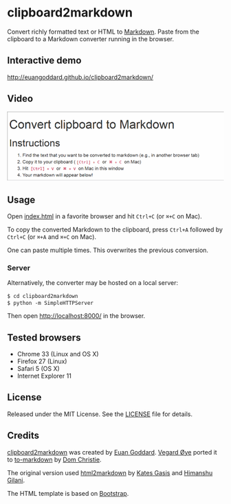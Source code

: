 clipboard2markdown
==================

Convert richly formatted text or HTML to
[Markdown](https://daringfireball.net/projects/markdown/).
Paste from the clipboard to a Markdown converter running in
the browser.

Interactive demo
----------------

<http://euangoddard.github.io/clipboard2markdown/>

Video
-----

![Screencast](screencast.gif)

Usage
-----

Open [index.html](index.html) in a favorite browser and hit `Ctrl+C`
(or `⌘+C` on Mac).

To copy the converted Markdown to the clipboard, press `Ctrl+A`
followed by `Ctrl+C` (or `⌘+A` and `⌘+C` on Mac).

One can paste multiple times. This overwrites the previous conversion.

### Server

Alternatively, the converter may be hosted on a local server:

    $ cd clipboard2markdown
    $ python -m SimpleHTTPServer

Then open <http://localhost:8000/> in the browser.

Tested browsers
---------------

-   Chrome 33 (Linux and OS X)
-   Firefox 27 (Linux)
-   Safari 5 (OS X)
-   Internet Explorer 11

License
-------

Released under the MIT License. See the [LICENSE](LICENSE) file
for details.

Credits
-------

[clipboard2markdown](https://github.com/euangoddard/clipboard2markdown)
was created by [Euan Goddard](https://github.com/euangoddard).
[Vegard Øye](https://github.com/epsil) ported it to
[to-markdown](https://github.com/domchristie/to-markdown) by
[Dom Christie](https://github.com/domchristie).

The original version used
[html2markdown](https://github.com/kates/html2markdown) by
[Kates Gasis](https://github.com/kates) and
[Himanshu Gilani](https://github.com/hgilani).

The HTML template is based on [Bootstrap](http://getbootstrap.com/).
